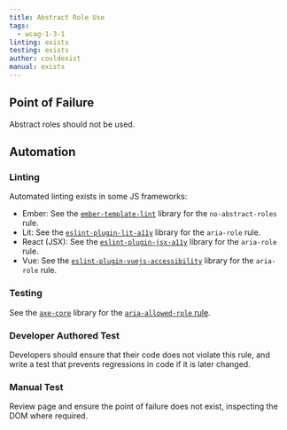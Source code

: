 ```yaml
---
title: Abstract Role Use
tags:
  - wcag-1-3-1
linting: exists
testing: exists
author: couldexist
manual: exists
---
```


## Point of Failure

Abstract roles should not be used.

## Automation

### Linting

Automated linting exists in some JS frameworks:

* Ember: See the [`ember-template-lint`](https://github.com/ember-template-lint/ember-template-lint) library for the `no-abstract-roles` rule.
* Lit: See the [`eslint-plugin-lit-a11y`](https://github.com/open-wc/open-wc/blob/master/docs/docs/linting/eslint-plugin-lit-a11y/) library for the `aria-role` rule.
* React (JSX): See the [`eslint-plugin-jsx-a11y`](https://github.com/jsx-eslint/eslint-plugin-jsx-a11y) library for the `aria-role` rule.
* Vue: See the [`eslint-plugin-vuejs-accessibility`](https://github.com/vue-a11y/eslint-plugin-vuejs-accessibility) library for the `aria-role` rule.

### Testing

See the [`axe-core`](https://github.com/dequelabs/axe-core) library for the [`aria-allowed-role` rule](https://dequeuniversity.com/rules/axe/4.1/aria-allowed-role?application=RuleDescription).

### Developer Authored Test

Developers should ensure that their code does not violate this rule, and write a test that prevents regressions in code if it is later changed.

### Manual Test

Review page and ensure the point of failure does not exist, inspecting the DOM where required.
